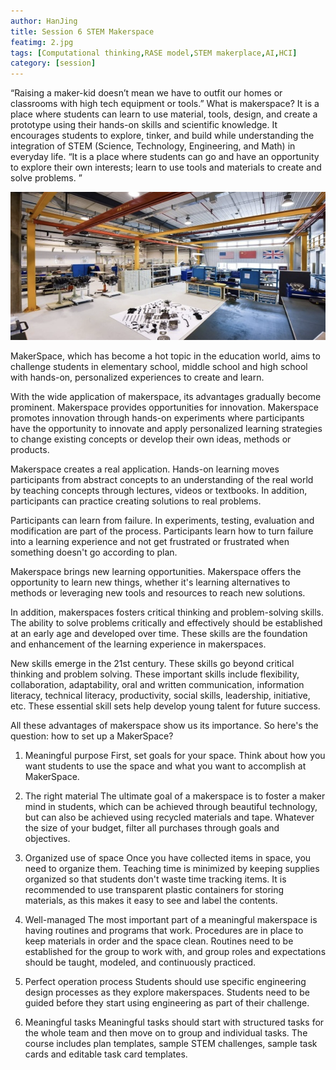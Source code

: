 ```yaml
---
author: HanJing
title: Session 6 STEM Makerspace
featimg: 2.jpg
tags: [Computational thinking,RASE model,STEM makerplace,AI,HCI]
category: [session]
---
```

“Raising a maker-kid doesn’t mean we have to outfit our homes or classrooms with high tech equipment or tools.” What is makerspace? It is a place where students can learn to use material, tools, design, and create a prototype using their hands-on skills and scientific knowledge. It encourages students to explore, tinker, and build while understanding the integration of STEM (Science, Technology, Engineering, and Math) in everyday life. “It is a place where students can go and have an opportunity to explore their own interests; learn to use tools and materials to create and solve problems. ”

![image info](../img/session6.png)
 
MakerSpace, which has become a hot topic in the education world, aims to challenge students in elementary school, middle school and high school with hands-on, personalized experiences to create and learn. 
 

With the wide application of makerspace, its advantages gradually become prominent. Makerspace provides opportunities for innovation. Makerspace promotes innovation through hands-on experiments where participants have the opportunity to innovate and apply personalized learning strategies to change existing concepts or develop their own ideas, methods or products.

Makerspace creates a real application. Hands-on learning moves participants from abstract concepts to an understanding of the real world by teaching concepts through lectures, videos or textbooks. In addition, participants can practice creating solutions to real problems.

Participants can learn from failure. In experiments, testing, evaluation and modification are part of the process. Participants learn how to turn failure into a learning experience and not get frustrated or frustrated when something doesn't go according to plan.

Makerspace brings new learning opportunities. Makerspace offers the opportunity to learn new things, whether it's learning alternatives to methods or leveraging new tools and resources to reach new solutions.

In addition, makerspaces fosters critical thinking and problem-solving skills. The ability to solve problems critically and effectively should be established at an early age and developed over time. These skills are the foundation and enhancement of the learning experience in makerspaces.

New skills emerge in the 21st century. These skills go beyond critical thinking and problem solving. These important skills include flexibility, collaboration, adaptability, oral and written communication, information literacy, technical literacy, productivity, social skills, leadership, initiative, etc. These essential skill sets help develop young talent for future success.

All these advantages of makerspace show us its importance. So here's the question: how to set up a MakerSpace?

1.	Meaningful purpose
First, set goals for your space. Think about how you want students to use the space and what you want to accomplish at MakerSpace.

2.	The right material
The ultimate goal of a makerspace is to foster a maker mind in students, which can be achieved through beautiful technology, but can also be achieved using recycled materials and tape. Whatever the size of your budget, filter all purchases through goals and objectives.

3.	Organized use of space
Once you have collected items in space, you need to organize them. Teaching time is minimized by keeping supplies organized so that students don't waste time tracking items. It is recommended to use transparent plastic containers for storing materials, as this makes it easy to see and label the contents.

 
4.	Well-managed
The most important part of a meaningful makerspace is having routines and programs that work. Procedures are in place to keep materials in order and the space clean. Routines need to be established for the group to work with, and group roles and expectations should be taught, modeled, and continuously practiced. 
 

5.	Perfect operation process
Students should use specific engineering design processes as they explore makerspaces. Students need to be guided before they start using engineering as part of their challenge.

6.	Meaningful tasks
Meaningful tasks should start with structured tasks for the whole team and then move on to group and individual tasks. The course includes plan templates, sample STEM challenges, sample task cards and editable task card templates.
